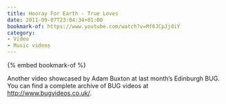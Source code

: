 ```yaml
---
title: Hooray For Earth - True Loves
date: 2011-09-07T23:04:34+01:00
bookmark-of: https://www.youtube.com/watch?v=Mf6JCpJjdiY
category:
- Video
- Music videos
---
```

{% embed bookmark-of %}

Another video showcased by Adam Buxton at last month’s Edinburgh BUG. You can find a complete archive of BUG videos at <http://www.bugvideos.co.uk/>.
